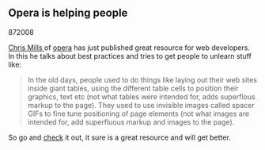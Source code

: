 <article><h2>Opera is helping people</h2><time><span class="day">8</span><span class="month">7</span><span class="year">2008</span></time><p><a href="http://dev.opera.com/author/974138" rel="met">Chris Mills </a>of <a href="http://opera.com/">opera</a> has just published great resource for web developers. In this he talks about best practices and tries to get people to unlearn stuff like:</p><blockquote>In the old days, people used to do things like laying out their web sites inside giant tables, using the different table cells to position their graphics, text etc (not what tables were intended for, adds superflous markup to the page). They used to use invisible images called spacer GIFs to fine tune positioning of page elements (not what images are intended for, add superfluous markup and images to the page).</blockquote><p>So go and <a href="http://dev.opera.com/articles/view/1-introduction-to-the-web-standards-cur/">check</a> it out, it sure is a great resource and will get better.</p></article>